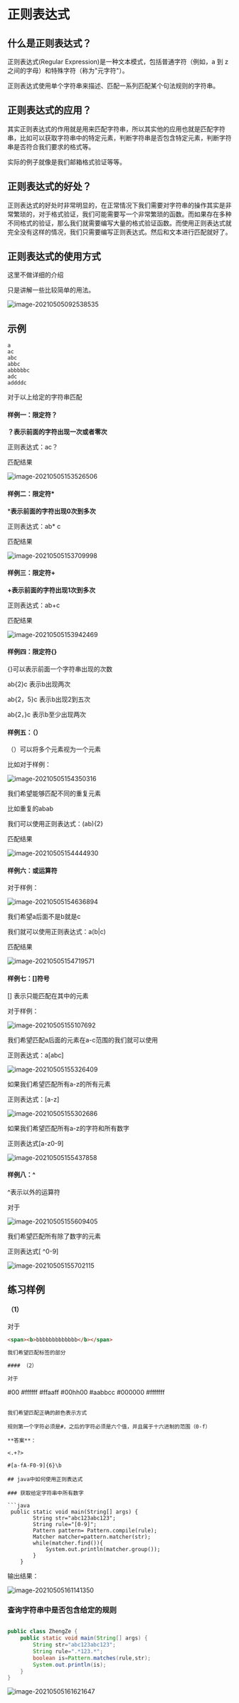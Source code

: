 # 正则表达式

## 什么是正则表达式？

正则表达式(Regular Expression)是一种文本模式，包括普通字符（例如，a 到 z 之间的字母）和特殊字符（称为"元字符"）。

正则表达式使用单个字符串来描述、匹配一系列匹配某个句法规则的字符串。

## 正则表达式的应用？

其实正则表达式的作用就是用来匹配字符串，所以其实他的应用也就是匹配字符串，比如可以获取字符串中的特定元素，判断字符串是否包含特定元素，判断字符串是否符合我们要求的格式等。

实际的例子就像是我们邮箱格式验证等等。

## 正则表达式的好处？

正则表达式的好处时非常明显的，在正常情况下我们需要对字符串的操作其实是非常繁琐的，对于格式验证，我们可能需要写一个非常繁琐的函数。而如果存在多种不同格式的验证，那么我们就需要编写大量的格式验证函数。而使用正则表达式就完全没有这样的情况，我们只需要编写正则表达式。然后和文本进行匹配就好了。

## 正则表达式的使用方式

这里不做详细的介绍

只是讲解一些比较简单的用法。

![image-20210505092538535](https://gitee.com/stiwen/images_bed/raw/master/img/image-20210505092538535.png)

## 示例

```
a
ac
abc
abbc
abbbbbc
adc
addddc
```

对于以上给定的字符串匹配

#### 样例一：限定符？

**？表示前面的字符出现一次或者零次**

正则表达式：ac？

匹配结果

![image-20210505153526506](https://gitee.com/stiwen/images_bed/raw/master/img/image-20210505153526506.png)

#### 样例二：限定符*

***表示前面的字符出现0次到多次**

正则表达式：ab* c

匹配结果

![image-20210505153709998](https://gitee.com/stiwen/images_bed/raw/master/img/image-20210505153709998.png)

#### 样例三：限定符+

**+表示前面的字符出现1次到多次**

正则表达式：ab+c

匹配结果

![image-20210505153942469](https://gitee.com/stiwen/images_bed/raw/master/img/image-20210505153942469.png)

#### 样例四：限定符{}

{}可以表示前面一个字符串出现的次数

ab{2}c   表示b出现两次

ab{2，5}c   表示b出现2到五次

ab{2，}c     表示b至少出现两次

#### 样例五：（）

（）可以将多个元素视为一个元素

比如对于样例：

![image-20210505154350316](https://gitee.com/stiwen/images_bed/raw/master/img/image-20210505154350316.png)

我们希望能够匹配不同的重复元素

比如重复的abab

我们可以使用正则表达式：(ab){2}

匹配结果

![image-20210505154444930](https://gitee.com/stiwen/images_bed/raw/master/img/image-20210505154444930.png)

#### 样例六：或运算符

对于样例：

![image-20210505154636894](https://gitee.com/stiwen/images_bed/raw/master/img/image-20210505154636894.png)

我们希望a后面不是b就是c

我们就可以使用正则表达式：a(b|c)

匹配结果

![image-20210505154719571](https://gitee.com/stiwen/images_bed/raw/master/img/image-20210505154719571.png)

#### 样例七：[]符号

[] 表示只能匹配在其中的元素

对于样例：

![image-20210505155107692](https://gitee.com/stiwen/images_bed/raw/master/img/image-20210505155107692.png)

我们希望匹配a后面的元素在a-c范围的我们就可以使用

正则表达式：a[abc]

![image-20210505155326409](https://gitee.com/stiwen/images_bed/raw/master/img/image-20210505155326409.png)

如果我们希望匹配所有a-z的所有元素

正则表达式：[a-z]

![image-20210505155302686](https://gitee.com/stiwen/images_bed/raw/master/img/image-20210505155302686.png)

如果我们希望匹配所有a-z的字符和所有数字

正则表达式[a-z0-9]

![image-20210505155437858](https://gitee.com/stiwen/images_bed/raw/master/img/image-20210505155437858.png)

#### 样例八：^

^表示以外的运算符

对于

![image-20210505155609405](https://gitee.com/stiwen/images_bed/raw/master/img/image-20210505155609405.png)

我们希望匹配所有除了数字的元素

正则表达式[ ^0-9]

![image-20210505155702115](https://gitee.com/stiwen/images_bed/raw/master/img/image-20210505155702115.png)

## 练习样例

#### （1）

对于

```html
<span><b>bbbbbbbbbbbbb</b></span>

我们希望匹配标签的部分

#### （2）

对于

```
#00
#ffffff
#ffaaff
#00hh00
#aabbcc
#000000
#fffffff
```

我们希望匹配正确的颜色表示方式

规则第一个字符必须是#，之后的字符必须是六个值，并且属于十六进制的范围（0-f）

**答案**：

<.+?>

#[a-fA-F0-9]{6}\b

## java中如何使用正则表达式

### 获取给定字符串中所有数字

```java
 public static void main(String[] args) {
        String str="abc123abc123";
        String rule="[0-9]";
        Pattern pattern= Pattern.compile(rule);
        Matcher matcher=pattern.matcher(str);
        while(matcher.find()){
            System.out.println(matcher.group());
        }
    }
```

输出结果：

![image-20210505161141350](https://gitee.com/stiwen/images_bed/raw/master/img/image-20210505161141350.png)

### 查询字符串中是否包含给定的规则

```java

public class ZhengZe {
    public static void main(String[] args) {
        String str="abc123abc123";
        String rule=".*123.*";
        boolean is=Pattern.matches(rule,str);
        System.out.println(is);
    }
}
```

![image-20210505161621647](https://gitee.com/stiwen/images_bed/raw/master/img/image-20210505161621647.png)